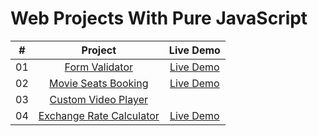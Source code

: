 # Web Projects With Pure JavaScript

<table>
<thead>
<tr>
<th align="center">#</th>
<th align="center">Project</th>
<th align="center">Live Demo</th>
</tr>
</thead>
<tbody>
<tr>
<td align="center">01</td>
<td align="center"><a href="https://github.com/AmirNabiev7/pureJavaScriptProjects/tree/master/formValidation">Form Validator</a></td>
<td align="center"><a href="https://codepen.io/Amir_7/full/dyMLVxE" target="_blank">Live Demo</a></td>
</tr>
 <tr>
<td align="center">02</td>
<td align="center"><a href="https://github.com/AmirNabiev7/pureJavaScriptProjects/tree/master/movieSeatsBooking">Movie Seats Booking</a></td>
  <td align="center"><a href="https://codepen.io/Amir_7/full/yLOrPwQ" target="_blank">Live Demo</a></td>
</tr>
  <tr>
<td align="center">03</td>
<td align="center"><a href="https://github.com/AmirNabiev7/pureJavaScriptProjects/tree/master/customVideoPlayer">Custom Video Player</a></td>
</tr>
<tr>
<td align="center">04</td>
<td align="center"><a href="https://github.com/AmirNabiev7/pureJavaScriptProjects/tree/master/exchangeRateCalculator">Exchange Rate Calculator</a></td>
 <td align="center"><a href="https://codepen.io/Amir_7/full/NWNmXdO" target="_blank">Live Demo</a></td>
</tr>

</tbody>
</table>
